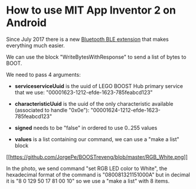 # How to use MIT App Inventor 2 on Android

Since July 2017 there is a new [Bluetooth BLE extension](http://iot.appinventor.mit.edu/assets/resources/edu.mit.appinventor.ble.aix) that makes everything much easier.

We can use the block "WriteBytesWithResponse" to send a list of bytes to BOOT.

We need to pass 4 arguments:

- **serviceserviceUuid** is the uuid of LEGO BOOST Hub primary service that we use: "00001623-1212-efde-1623-785feabcd123"

- **characteristicUuid** is the uuid of the only characteristic available (associated to handle "0x0e"): "00001624-1212-efde-1623-785feabcd123"

- **signed** needs to be "false" in ordered to use 0..255 values

- **values** is a list containing our command, we can use a "make a list" block

[[https://github.com/JorgePe/BOOSTreveng/blob/master/RGB_White.png]]

In the photo, we send command "set RGB LED color to White", the hexadecimal format of the command is "080081321151000A" but in decimal it is "8 0 129 50 17 81 00 10" so we use a "make a list" with 8 items. 
